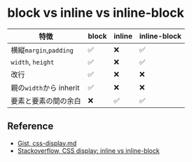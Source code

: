 # block vs inline vs inline-block

| 特徴                    | block              | inline             | inline-block       |
| ----------------------- | ------------------ | ------------------ | ------------------ |
| 横縦`margin`,`padding`  | :white_check_mark: | :x:                | :white_check_mark: |
| `width`, `height`       | :white_check_mark: | :x:                | :white_check_mark: |
| 改行                    | :white_check_mark: | :x:                | :x:                |
| 親の`width`から inherit | :white_check_mark: | :x:                | :x:                |
| 要素と要素の間の余白    | :x:                | :white_check_mark: | :white_check_mark: |

## Reference

-   [Gist, css-display.md](https://gist.github.com/Asheq/1ef5ec77b8e89c2c9da89d2b7a1cf8cb)
-   [Stackoverflow, CSS display: inline vs inline-block](https://stackoverflow.com/questions/9189810/css-display-inline-vs-inline-block)
